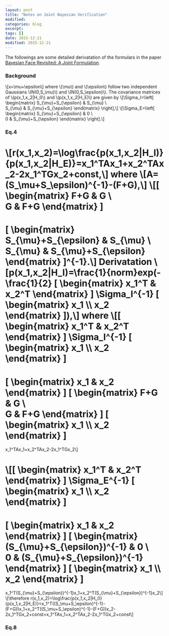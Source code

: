 ```yaml
---
layout: post
title: "Notes on Joint Bayesian Verification"
modified:
categories: blog
excerpt:
tags: []
date: 2015-12-21
modified: 2015-12-21
---
```


The followings are some detailed derivatation of the formulars in the paper 
[Bayesian Face Revisited: A Joint Formulation](https://www.microsoft.com/en-us/research/publication/bayesian-face-revisited-a-joint-formulation/).  

### Background
\\[x=\mu+\epsilon\\]
where \\(\mu\\) and \\(\epsilon\\) follow two independent Gaussians \\(N(0,S_\mu)\\) and \\(N(0,S_\epsilon)\\).
The covariance matrices of \\(p(x_1,x_2|H_I)\\) and \\(p(x_1,x_2|H_E)\\) are given by
\\[\Sigma_I=\left[ \begin{matrix} 
  S_{\mu}+S_{\epsilon} & S_{\mu} \\\
  S_{\mu} & S_{\mu}+S_{\epsilon} \end{matrix} \right],\\]
\\[\Sigma_E=\left[ \begin{matrix} 
  S_{\mu}+S_{\epsilon} & 0 \\\
  0 & S_{\mu}+S_{\epsilon} \end{matrix} \right].\\]

### Eq.4  
\\[r(x_1,x_2)=\log\frac{p(x_1,x_2|H_I)}{p(x_1,x_2|H_E)}=x_1^TAx_1+x_2^TAx_2-2x_1^TGx_2+const,\\]
where
\\[A=(S_\mu+S_\epsilon)^{-1}-(F+G),\\]
\\[\[ \begin{matrix} 
  F+G & G \\\
  G & F+G 
\end{matrix} \]
=
\[ \begin{matrix} 
  S_{\mu}+S_{\epsilon} & S_{\mu} \\\
  S_{\mu} & S_{\mu}+S_{\epsilon} 
\end{matrix} \]^{-1}.\\]
**Derivatation**
\\[p(x_1,x_2|H_I)=\frac{1}{norm}exp(-\frac{1}{2}
\[ \begin{matrix} 
  x_1^T & x_2^T
\end{matrix} \] 
\Sigma_I^{-1}
\[ \begin{matrix} 
  x_1 \\\ x_2
\end{matrix} \]),\\]
where
\\[\[ \begin{matrix} 
  x_1^T & x_2^T
\end{matrix} \] 
\Sigma_I^{-1}
\[ \begin{matrix} 
  x_1 \\\ x_2
\end{matrix} \]
=
\[ \begin{matrix} 
  x_1 & x_2
\end{matrix} \] 
\[ \begin{matrix} 
  F+G & G \\\
  G & F+G 
\end{matrix} \]
\[ \begin{matrix} 
  x_1 \\\ x_2
\end{matrix} \]
=
x_1^TAx_1+x_2^TAx_2-2x_1^TGx_2\\]

\\[\[ \begin{matrix} 
  x_1^T & x_2^T
\end{matrix} \] 
\Sigma_E^{-1}
\[ \begin{matrix} 
  x_1 \\\ x_2
\end{matrix} \]
=
\[ \begin{matrix} 
  x_1 & x_2
\end{matrix} \] 
\[ \begin{matrix} 
  (S_{\mu}+S_{\epsilon})^{-1} & 0 \\\
  0 & (S_{\mu}+S_{\epsilon})^{-1}
\end{matrix} \]
\[ \begin{matrix} 
  x_1 \\\ x_2
\end{matrix} \]
=
x_1^T(S_{\mu}+S_{\epsilon})^{-1}x_1+x_2^T(S_{\mu}+S_{\epsilon})^{-1}x_2\\]
\\[\therefore r(x_1,x_2)=\log\frac{p(x_1,x_2|H_I)}{p(x_1,x_2|H_E)}=x_1^T((S_\mu+S_\epsilon)^{-1}-(F+G))x_1+x_2^T((S_\mu+S_\epsilon)^{-1}-(F+G))x_2-2x_1^TGx_2+const=x_1^TAx_1+x_2^TAx_2-2x_1^TGx_2+const\\]

### Eq.8
